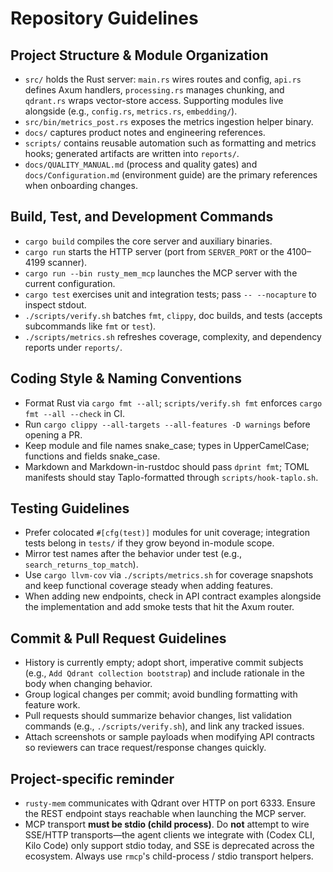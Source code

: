 # Repository Guidelines

## Project Structure & Module Organization

- `src/` holds the Rust server: `main.rs` wires routes and config, `api.rs` defines Axum handlers, `processing.rs` manages chunking, and `qdrant.rs` wraps vector-store access. Supporting modules live alongside (e.g., `config.rs`, `metrics.rs`, `embedding/`).
- `src/bin/metrics_post.rs` exposes the metrics ingestion helper binary.
- `docs/` captures product notes and engineering references.
- `scripts/` contains reusable automation such as formatting and metrics hooks; generated artifacts are written into `reports/`.
- `docs/QUALITY_MANUAL.md` (process and quality gates) and `docs/Configuration.md` (environment guide) are the primary references when onboarding changes.

## Build, Test, and Development Commands

- `cargo build` compiles the core server and auxiliary binaries.
- `cargo run` starts the HTTP server (port from `SERVER_PORT` or the 4100–4199 scanner).
- `cargo run --bin rusty_mem_mcp` launches the MCP server with the current configuration.
- `cargo test` exercises unit and integration tests; pass `-- --nocapture` to inspect stdout.
- `./scripts/verify.sh` batches `fmt`, `clippy`, doc builds, and tests (accepts subcommands like `fmt` or `test`).
- `./scripts/metrics.sh` refreshes coverage, complexity, and dependency reports under `reports/`.

## Coding Style & Naming Conventions

- Format Rust via `cargo fmt --all`; `scripts/verify.sh fmt` enforces `cargo fmt --all --check` in CI.
- Run `cargo clippy --all-targets --all-features -D warnings` before opening a PR.
- Keep module and file names snake_case; types in UpperCamelCase; functions and fields snake_case.
- Markdown and Markdown-in-rustdoc should pass `dprint fmt`; TOML manifests should stay Taplo-formatted through `scripts/hook-taplo.sh`.

## Testing Guidelines

- Prefer colocated `#[cfg(test)]` modules for unit coverage; integration tests belong in `tests/` if they grow beyond in-module scope.
- Mirror test names after the behavior under test (e.g., `search_returns_top_match`).
- Use `cargo llvm-cov` via `./scripts/metrics.sh` for coverage snapshots and keep functional coverage steady when adding features.
- When adding new endpoints, check in API contract examples alongside the implementation and add smoke tests that hit the Axum router.

## Commit & Pull Request Guidelines

- History is currently empty; adopt short, imperative commit subjects (e.g., `Add Qdrant collection bootstrap`) and include rationale in the body when changing behavior.
- Group logical changes per commit; avoid bundling formatting with feature work.
- Pull requests should summarize behavior changes, list validation commands (e.g., `./scripts/verify.sh`), and link any tracked issues.
- Attach screenshots or sample payloads when modifying API contracts so reviewers can trace request/response changes quickly.

## Project-specific reminder

- `rusty-mem` communicates with Qdrant over HTTP on port 6333. Ensure the REST endpoint stays reachable when launching the MCP server.
- MCP transport **must be stdio (child process)**. Do **not** attempt to wire SSE/HTTP transports—the agent clients we integrate with (Codex CLI, Kilo Code) only support stdio today, and SSE is deprecated across the ecosystem. Always use `rmcp`'s child-process / stdio transport helpers.
